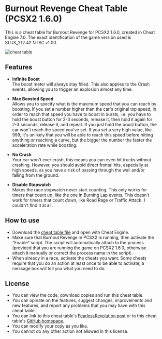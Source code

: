 # Burnout Revenge Cheat Table (PCSX2 1.6.0)

This is a cheat table for Burnout Revenge for PCSX2 1.6.0, created in Cheat Engine 7.0. The exact identification of the game version used is SLUS_212.42 NTSC v1.00.

![cheat table](https://i.imgur.com/0YljYYY.png)

## Features

- **Infinite Boost**  
  The boost meter will always stay filled. This also applies to the Crash events, allowing you to trigger an explosion almost any time.
  
- **Max Boosted Speed**  
  Allows you to specify what is the maximum speed that you can reach by boosting. If you set a number higher than the car's original top speed, in order to reach that speed you have to boost in bursts, i.e. you have to hold the boost button for 2-3 seconds, release it, then hold it again for 2-3 seconds, release it, and repeat. If you just hold the boost button, the car won't reach the speed you've set. If you set a very high value, like 999, it's unlikely that you will be able to reach this speed before hitting anything or reaching a curve, but the bigger the number the faster the acceleration rate while boosting.
  
- **No Crash**  
  Your car won't ever crash, this means you can even hit trucks without crashing. However, you should avoid direct frontal hits, especially at high speeds, as you have a risk of passing through the wall and/or falling from the ground.
  
- **Disable Stopwatch**  
  Makes the race stopwatch never start counting. This only works for timers that count *up*, like the one in Burning Lap events. This doesn't work for timers that count *down*, like Road Rage or Traffic Attack. I couldn't find it at all.
  
## How to use

- Download the [cheat table file](https://fearlessrevolution.com/download/file.php?id=29435) and open with Cheat Engine. 
- Make sure that Burnout Revenge in PCSX2 is running, then activate the "Enable" script. The script will automatically attach to the process (provided that you are running the game on PCSX2 1.6.0, otherwise attach it manually or correct the process name in the script).
- When already in a race, activate the cheats you want. Some cheats require that you do an action at least once to be able to activate, a message box will tell you what you need to do.

## License

- You can view the code, download copies and run this cheat table.
- You can opinate on the features, suggest changes, improvements and new features, and report any problems that you may have with this cheat table.
- You can link to this cheat table's [FearlessRevolution post](https://fearlessrevolution.com/viewtopic.php?f=4&t=15207) or to this cheat table's [GitHub homepage](https://github.com/hjk789/Creations/tree/master/x86-Assembly-and-Lua/CheatEngine-Tables/PCSX2-1.6.0/Burnout-Revenge). 
- You can modify your copy as you like.
- You cannot do any other action not allowed in this license.  
